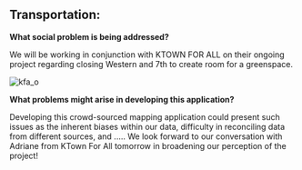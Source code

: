 ## Transportation:
**What social problem is being addressed?**

We will be working in conjunction with KTOWN FOR ALL on their ongoing project regarding closing Western and 7th to create room for a greenspace.


![kfa_o](https://user-images.githubusercontent.com/81720023/113969238-da480e80-97f1-11eb-8742-ef7e77fa7910.png)

**What problems might arise in developing this application?**

Developing this crowd-sourced mapping application could present such issues as the inherent biases within our data, difficulty in reconciling data from different sources, and ..... We look forward to our conversation with Adriane from KTown For All tomorrow in broadening our perception of the project! 
